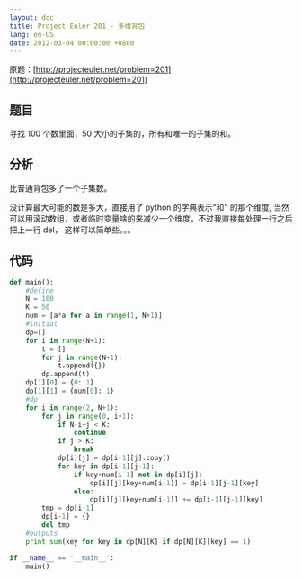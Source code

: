```yaml
---
layout: doc
title: Project Euler 201 - 多维背包
lang: en-US
date: 2012-03-04 00:00:00 +0800
---
```


原题：[http://projecteuler.net/problem=201](http://projecteuler.net/problem=201)

## 题目

寻找 100 个数里面，50 大小的子集的，所有和唯一的子集的和。

## 分析

比普通背包多了一个子集数。

没计算最大可能的数是多大，直接用了 python 的字典表示“和" 的那个维度,
当然可以用滚动数组，或者临时变量啥的来减少一个维度，不过我直接每处理一行之后把上一行 del，
这样可以简单些。。。

## 代码

```python
def main():
	#define
	N = 100
	K = 50
	num = [a*a for a in range(1, N+1)]
	#initial
	dp=[]
	for i in range(N+1):
		t = []
		for j in range(N+1):
			t.append({})
		dp.append(t)
	dp[1][0] = {0: 1}
	dp[1][1] = {num[0]: 1}
	#dp
	for i in range(2, N+1):
		for j in range(0, i+1):
			if N-i+j < K:
				continue
			if j > K:
				break
			dp[i][j] = dp[i-1][j].copy()
			for key in dp[i-1][j-1]:
				if key+num[i-1] not in dp[i][j]:
					dp[i][j][key+num[i-1]] = dp[i-1][j-1][key]
				else:
					dp[i][j][key+num[i-1]] += dp[i-1][j-1][key]
		tmp = dp[i-1]
		dp[i-1] = {}
		del tmp
	#outputs
	print sum(key for key in dp[N][K] if dp[N][K][key] == 1)

if __name__ == '__main__':
	main()
```
